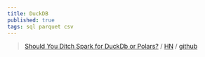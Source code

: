 ```yaml
---
title: DuckDB
published: true
tags: sql parquet csv
---
```

> [Should You Ditch Spark for DuckDb or Polars?](https://milescole.dev/data-engineering/2024/12/12/Should-You-Ditch-Spark-DuckDB-Polars.html) / [HN](https://news.ycombinator.com/item?id=42419224) / [github](https://github.com/duckdb/duckdb?tab=readme-ov-file#duckdb)